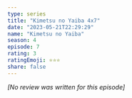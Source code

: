 ```yaml
---
type: series
title: "Kimetsu no Yaiba 4x7"
date: "2023-05-21T22:29:29"
name: "Kimetsu no Yaiba"
season: 4
episode: 7
rating: 3
ratingEmoji: ⭐️⭐️⭐️
share: false
---
```


*[No review was written for this episode]*
